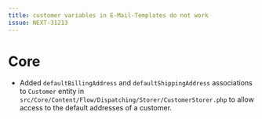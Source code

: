 ```yaml
---
title: customer variables in E-Mail-Templates do not work
issue: NEXT-31213
---
```

# Core
* Added `defaultBillingAddress` and `defaultShippingAddress` associations to `Customer` entity in `src/Core/Content/Flow/Dispatching/Storer/CustomerStorer.php` to allow access to the default addresses of a customer.

